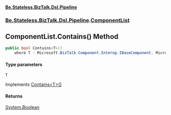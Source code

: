 #### [Be.Stateless.BizTalk.Dsl.Pipeline](README.md 'README')
### [Be.Stateless.BizTalk.Dsl.Pipeline](Be.Stateless.BizTalk.Dsl.Pipeline.md 'Be.Stateless.BizTalk.Dsl.Pipeline').[ComponentList](ComponentList.md 'Be.Stateless.BizTalk.Dsl.Pipeline.ComponentList')

## ComponentList.Contains<T>() Method

```csharp
public bool Contains<T>()
    where T : Microsoft.BizTalk.Component.Interop.IBaseComponent, Microsoft.BizTalk.Component.Interop.IPersistPropertyBag;
```
#### Type parameters

<a name='Be.Stateless.BizTalk.Dsl.Pipeline.ComponentList.Contains_T_().T'></a>

`T`

Implements [Contains&lt;T&gt;()](IComponentList.Contains_T_().md 'Be.Stateless.BizTalk.Dsl.Pipeline.IComponentList.Contains<T>()')

#### Returns
[System.Boolean](https://docs.microsoft.com/en-us/dotnet/api/System.Boolean 'System.Boolean')